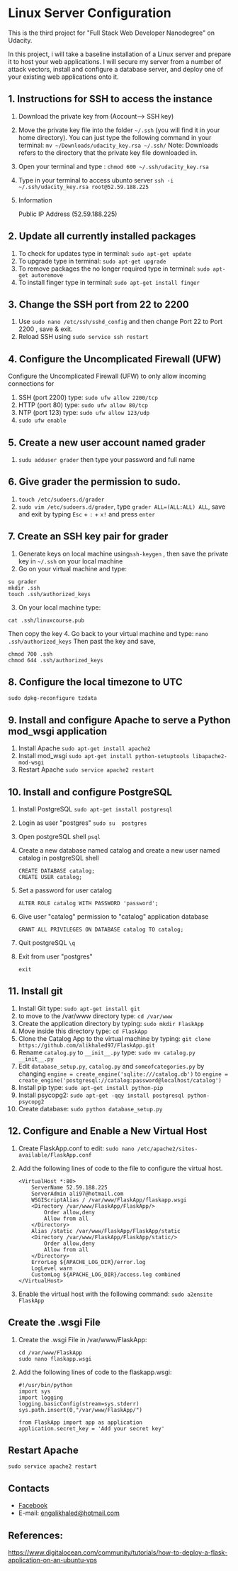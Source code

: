 # Linux Server Configuration
This is the third project for "Full Stack Web Developer Nanodegree" on Udacity.

In this project, i will take a baseline installation of a Linux server and prepare it to host your web applications. I will secure my server from a number of attack vectors, install and configure a database server, and deploy one of your existing web applications onto it.

## 1. Instructions for SSH to access the instance
1. Download the private key from (Account--> SSH key)
2. Move the private key file into the folder `~/.ssh` (you will find it in your home directory). You can just type the following command in your terminal:
	```mv ~/Downloads/udacity_key.rsa ~/.ssh/```
Note: Downloads refers to the directory that the private key file downloaded in.
3. Open your terminal and type :
	```chmod 600 ~/.ssh/udacity_key.rsa```
4. Type in your terminal to access ubunto server
	```ssh -i ~/.ssh/udacity_key.rsa root@52.59.188.225```
5. Information

	Public IP Address (52.59.188.225)
  
## 2. Update all currently installed packages
1. To check for updates type in terminal:
  ```sudo apt-get update```
2. To upgrade type in terminal:
  ```sudo apt-get upgrade```
3. To remove packages the no longer required type in terminal:
  ```sudo apt-get autoremove```
4. To install finger type in terminal:
  ```sudo apt-get install finger```
  
## 3. Change the SSH port from 22 to 2200
1. Use `sudo nano /etc/ssh/sshd_config` and then change Port 22 to Port 2200 , save & exit.
2. Reload SSH using `sudo service ssh restart`

## 4. Configure the Uncomplicated Firewall (UFW) 
Configure the Uncomplicated Firewall (UFW) to only allow incoming connections for
1. SSH (port 2200) type:
  ```sudo ufw allow 2200/tcp```
2. HTTP (port 80) type:
  ```sudo ufw allow 80/tcp```
3. NTP (port 123) type:
  ```sudo ufw allow 123/udp```
4. ```sudo ufw enable```
## 5. Create a new user account named grader
1. ```sudu adduser grader```
then type your password and full name

## 6. Give grader the permission to sudo.
1. `touch /etc/sudoers.d/grader`
2. `sudo vim /etc/sudoers.d/grader`, type `grader ALL=(ALL:ALL) ALL`, save and exit by typing `Esc` + `:` + `x!` and press `enter`

## 7. Create an SSH key pair for grader
1. Generate keys on local machine using`ssh-keygen` , then save the private key in `~/.ssh` on your local machine
2. Go on your virtual machine and type:
```
su grader
mkdir .ssh
touch .ssh/authorized_keys
```
3. On your local machine type:
```
cat .ssh/linuxcourse.pub
```
Then copy the key
4. Go back to your virtual machine and type:
`nano .ssh/authorized_keys`
Then past the key and save,
```
chmod 700 .ssh
chmod 644 .ssh/authorized_keys
 ```
## 8. Configure the local timezone to UTC
`sudo dpkg-reconfigure tzdata`

## 9. Install and configure Apache to serve a Python mod_wsgi application
1. Install Apache `sudo apt-get install apache2`
2. Install mod_wsgi `sudo apt-get install python-setuptools libapache2-mod-wsgi`
3. Restart Apache `sudo service apache2 restart`

## 10. Install and configure PostgreSQL
1. Install PostgreSQL `sudo apt-get install postgresql`
2. Login as user "postgres" `sudo su  postgres`
3. Open postgreSQL shell `psql`
4. Create a new database named catalog  and create a new user named catalog in postgreSQL shell
	
	```
	CREATE DATABASE catalog;
	CREATE USER catalog;
	```
5. Set a password for user catalog
	
	```
	ALTER ROLE catalog WITH PASSWORD 'password';
	```
6. Give user "catalog" permission to "catalog" application database
	
	```
	GRANT ALL PRIVILEGES ON DATABASE catalog TO catalog;
	```
7. Quit postgreSQL `\q`
8. Exit from user "postgres" 
	
	```
	exit
	```
  
## 11. Install git
1. Install Git type:
`sudo apt-get install git`
2. to move to the /var/www directory type:
`cd /var/www` 
3. Create the application directory by typing:
`sudo mkdir FlaskApp`
4. Move inside this directory type:
`cd FlaskApp`
5. Clone the Catalog App to the virtual machine by typing:
`git clone https://github.com/alikhaled97/FlaskApp.git`
6. Rename `catalog.py` to `__init__.py` type:
`sudo mv catalog.py __init__.py`
7. Edit `database_setup.py`, `catalog.py` and `someofcategories.py` by changing `engine = create_engine('sqlite:///catalog.db')` to `engine = create_engine('postgresql://catalog:password@localhost/catalog')`
8. Install pip type:
`sudo apt-get install python-pip`
9. Install psycopg2:
`sudo apt-get -qqy install postgresql python-psycopg2`
10. Create database:
`sudo python database_setup.py`

## 12. Configure and Enable a New Virtual Host
1. Create FlaskApp.conf to edit: `sudo nano /etc/apache2/sites-available/FlaskApp.conf`
2. Add the following lines of code to the file to configure the virtual host. 
	
	```
	<VirtualHost *:80>
		ServerName 52.59.188.225
		ServerAdmin ali97@hotmail.com
		WSGIScriptAlias / /var/www/FlaskApp/flaskapp.wsgi
		<Directory /var/www/FlaskApp/FlaskApp/>
			Order allow,deny
			Allow from all
		</Directory>
		Alias /static /var/www/FlaskApp/FlaskApp/static
		<Directory /var/www/FlaskApp/FlaskApp/static/>
			Order allow,deny
			Allow from all
		</Directory>
		ErrorLog ${APACHE_LOG_DIR}/error.log
		LogLevel warn
		CustomLog ${APACHE_LOG_DIR}/access.log combined
	</VirtualHost>
	```
3. Enable the virtual host with the following command: `sudo a2ensite FlaskApp`

## Create the .wsgi File
1. Create the .wsgi File in /var/www/FlaskApp: 
	
	```
	cd /var/www/FlaskApp
	sudo nano flaskapp.wsgi 
	```
2. Add the following lines of code to the flaskapp.wsgi:
	
	```
	#!/usr/bin/python
	import sys
	import logging
	logging.basicConfig(stream=sys.stderr)
	sys.path.insert(0,"/var/www/FlaskApp/")

	from FlaskApp import app as application
	application.secret_key = 'Add your secret key'
	```

## Restart Apache
`sudo service apache2 restart `



## Contacts

- [Facebook](https://www.facebook.com/ali.khaled.71465)
- E-mail: engalikhaled@hotmail.com


## References:
https://www.digitalocean.com/community/tutorials/how-to-deploy-a-flask-application-on-an-ubuntu-vps

